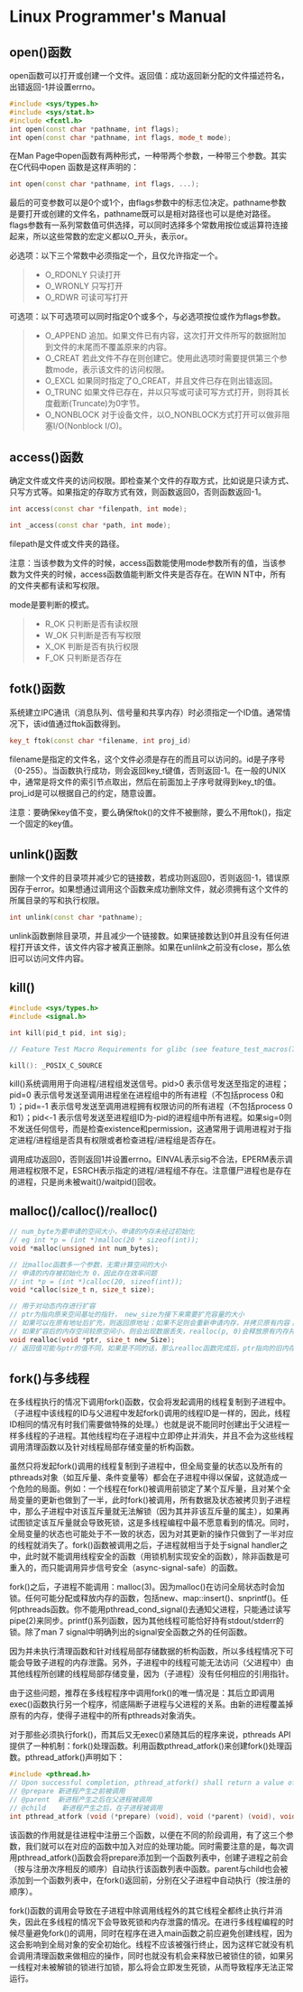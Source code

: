 # Linux Programmer's Manual

## open()函数

open函数可以打开或创建一个文件。返回值：成功返回新分配的文件描述符名，出错返回-1并设置errno。

```cpp
#include <sys/types.h>
#include <sys/stat.h>
#include <fcntl.h>
int open(const char *pathname, int flags);
int open(const char *pathname, int flags, mode_t mode);
```

在Man Page中open函数有两种形式，一种带两个参数，一种带三个参数。其实在C代码中open 函数是这样声明的：

```cpp
int open(const char *pathname, int flags, ...);
```

最后的可变参数可以是0个或1个，由flags参数中的标志位决定。pathname参数是要打开或创建的文件名，pathname既可以是相对路径也可以是绝对路径。flags参数有一系列常数值可供选择，可以同时选择多个常数用按位或运算符连接起来，所以这些常数的宏定义都以O_开头，表示or。

必选项：以下三个常数中必须指定一个，且仅允许指定一个。

>- O_RDONLY 只读打开
>- O_WRONLY 只写打开
>- O_RDWR  可读可写打开

可选项：以下可选项可以同时指定0个或多个，与必选项按位或作为flags参数。

>- O_APPEND 追加。如果文件已有内容，这次打开文件所写的数据附加到文件的末尾而不覆盖原来的内容。
>- O_CREAT 若此文件不存在则创建它。使用此选项时需要提供第三个参数mode，表示该文件的访问权限。
>- O_EXCL 如果同时指定了O_CREAT，并且文件已存在则出错返回。
>- O_TRUNC 如果文件已存在，并以只写或可读可写方式打开，则将其长度截断(Truncate)为0字节。
>- O_NONBLOCK 对于设备文件，以O_NONBLOCK方式打开可以做非阻塞I/O(Nonblock I/O)。

## access()函数

确定文件或文件夹的访问权限。即检查某个文件的存取方式，比如说是只读方式、只写方式等。如果指定的存取方式有效，则函数返回0，否则函数返回-1。

```cpp
int access(const char *filenpath, int mode);

int _access(const char *path, int mode);
```

filepath是文件或文件夹的路径。

注意：当该参数为文件的时候，access函数能使用mode参数所有的值，当该参数为文件夹的时候，access函数值能判断文件夹是否存在。在WIN NT中，所有的文件夹都有读和写权限。

mode是要判断的模式。

>- R_OK 只判断是否有读权限
>- W_OK 只判断是否有写权限
>- X_OK 判断是否有执行权限
>- F_OK 只判断是否存在

## fotk()函数

系统建立IPC通讯（消息队列、信号量和共享内存）时必须指定一个ID值。通常情况下，该id值通过ftok函数得到。

```cpp
key_t ftok(const char *filename, int proj_id)
```

filename是指定的文件名，这个文件必须是存在的而且可以访问的。id是子序号（0-255）。当函数执行成功，则会返回key_t键值，否则返回-1。在一般的UNIX中，通常是将文件的索引节点取出，然后在前面加上子序号就得到key_t的值。proj_id是可以根据自己的约定，随意设置。

注意：要确保key值不变，要么确保ftok()的文件不被删除，要么不用ftok()，指定一个固定的key值。

## unlink()函数

删除一个文件的目录项并减少它的链接数，若成功则返回0，否则返回-1，错误原因存于error。如果想通过调用这个函数来成功删除文件，就必须拥有这个文件的所属目录的写和执行权限。

```cpp
int unlink(const char *pathname);
```

unlink函数删除目录项，并且减少一个链接数。如果链接数达到0并且没有任何进程打开该文件，该文件内容才被真正删除。如果在unlilnk之前没有close，那么依旧可以访问文件内容。

## kill()

```c
#include <sys/types.h>
#include <signal.h>

int kill(pid_t pid, int sig);

// Feature Test Macro Requirements for glibc (see feature_test_macros(7)):

kill(): _POSIX_C_SOURCE
```

kill()系统调用用于向进程/进程组发送信号。pid>0 表示信号发送至指定的进程；pid=0 表示信号发送至调用进程坐在进程组中的所有进程（不包括process 0和1）；pid=-1 表示信号发送至调用进程拥有权限访问的所有进程（不包括process 0和1）；pid<-1 表示信号发送至进程组ID为-pid的进程组中所有进程。如果sig=0则不发送任何信号，而是检查existence和permission，这通常用于调用进程对于指定进程/进程组是否具有权限或者检查进程/进程组是否存在。

调用成功返回0，否则返回1并设置errno。EINVAL表示sig不合法，EPERM表示调用进程权限不足，ESRCH表示指定的进程/进程组不存在。注意僵尸进程也是存在的进程，只是尚未被wait()/waitpid()回收。

## malloc()/calloc()/realloc()

```c
// num_byte为要申请的空间大小，申请的内存未经过初始化
// eg int *p = (int *)malloc(20 * sizeof(int));
void *malloc(unsigned int num_bytes);

// 比malloc函数多一个参数，无需计算空间的大小
// 申请的内存被初始化为 0，因此存在效率问题
// int *p = (int *)calloc(20, sizeof(int));
void *calloc(size_t n, size_t size);

// 用于对动态内存进行扩容
// ptr为指向原来空间基址的指针， new_size为接下来需要扩充容量的大小
// 如果可以在原有地址后扩充，则返回原地址；如果不足则会重新申请内存，并拷贝原有内容；扩充失败返回nullptr，原有内容不变
// 如果扩容后的内存空间较原空间小，则会出现数据丢失，realloc(p, 0)会释放原有内存并返回nullptr
void realloc(void *ptr, size_t new_Size);
// 返回值可能与ptr的值不同，如果是不同的话，那么realloc函数完成后，ptr指向的旧内存已被free掉了。如果返回NULL值，则分配不成功，而原来的ptr指向的内存还没有被free掉，要求程序显式free。
```

## fork()与多线程

在多线程执行的情况下调用fork()函数，仅会将发起调用的线程复制到子进程中。（子进程中该线程的ID与父进程中发起fork()调用的线程ID是一样的，因此，线程ID相同的情况有时我们需要做特殊的处理。）也就是说不能同时创建出于父进程一样多线程的子进程。其他线程均在子进程中立即停止并消失，并且不会为这些线程调用清理函数以及针对线程局部存储变量的析构函数。

虽然只将发起fork()调用的线程复制到子进程中，但全局变量的状态以及所有的pthreads对象（如互斥量、条件变量等）都会在子进程中得以保留，这就造成一个危险的局面。例如：一个线程在fork()被调用前锁定了某个互斥量，且对某个全局变量的更新也做到了一半，此时fork()被调用，所有数据及状态被拷贝到子进程中，那么子进程中对该互斥量就无法解锁（因为其并非该互斥量的属主），如果再试图锁定该互斥量就会导致死锁，这是多线程编程中最不愿意看到的情况。同时，全局变量的状态也可能处于不一致的状态，因为对其更新的操作只做到了一半对应的线程就消失了。fork()函数被调用之后，子进程就相当于处于signal handler之中，此时就不能调用线程安全的函数（用锁机制实现安全的函数），除非函数是可重入的，而只能调用异步信号安全（async-signal-safe）的函数。

fork()之后，子进程不能调用：malloc(3)。因为malloc()在访问全局状态时会加锁。任何可能分配或释放内存的函数，包括new、map::insert()、snprintf()。任何pthreads函数。你不能用pthread_cond_signal()去通知父进程，只能通过读写pipe(2)来同步。printf()系列函数，因为其他线程可能恰好持有stdout/stderr的锁。除了man 7 signal中明确列出的signal安全函数之外的任何函数。

因为并未执行清理函数和针对线程局部存储数据的析构函数，所以多线程情况下可能会导致子进程的内存泄露。另外，子进程中的线程可能无法访问（父进程中）由其他线程所创建的线程局部存储变量，因为（子进程）没有任何相应的引用指针。

由于这些问题，推荐在多线程程序中调用fork()的唯一情况是：其后立即调用exec()函数执行另一个程序，彻底隔断子进程与父进程的关系。由新的进程覆盖掉原有的内存，使得子进程中的所有pthreads对象消失。

对于那些必须执行fork()，而其后又无exec()紧随其后的程序来说，pthreads API提供了一种机制：fork()处理函数。利用函数pthread_atfork()来创建fork()处理函数。pthread_atfork()声明如下：

```cpp
#include <pthread.h>
// Upon successful completion, pthread_atfork() shall return a value of zero; otherwise, an error number shall be returned to indicate the error.
// @prepare 新进程产生之前被调用
// @parent  新进程产生之后在父进程被调用
// @child    新进程产生之后，在子进程被调用
int pthread_atfork (void (*prepare) (void), void (*parent) (void), void (*child) (void));
```

该函数的作用就是往进程中注册三个函数，以便在不同的阶段调用，有了这三个参数，我们就可以在对应的函数中加入对应的处理功能。同时需要注意的是，每次调用pthread_atfork()函数会将prepare添加到一个函数列表中，创建子进程之前会（按与注册次序相反的顺序）自动执行该函数列表中函数。parent与child也会被添加到一个函数列表中，在fork()返回前，分别在父子进程中自动执行（按注册的顺序）。

fork()函数的调用会导致在子进程中除调用线程外的其它线程全都终止执行并消失，因此在多线程的情况下会导致死锁和内存泄露的情况。在进行多线程编程的时候尽量避免fork()的调用，同时在程序在进入main函数之前应避免创建线程，因为这会影响到全局对象的安全初始化。线程不应该被强行终止，因为这样它就没有机会调用清理函数来做相应的操作，同时也就没有机会来释放已被锁住的锁，如果另一线程对未被解锁的锁进行加锁，那么将会立即发生死锁，从而导致程序无法正常运行。
